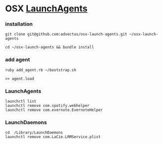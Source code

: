 # OSX [LaunchAgents](https://developer.apple.com/library/mac/documentation/macosx/conceptual/bpsystemstartup/chapters/CreatingLaunchdJobs.html)

### installation
```
git clone git@github.com:advectus/osx-launch-agents.git ~/osx-launch-agents

cd ~/osx-launch-agents && bundle install
```

### add agent

```
ruby add_agent.rb ~/bootstrap.sh

>> agent.load
```

### LaunchAgents

```
launchctl list
launchctl remove com.spotify.webhelper
launchctl remove com.evernote.EvernoteHelper

```

### LaunchDaemons

```
cd  /Library/LaunchDaemons
launchctl remove com.LaCie.LRMService.plist
```
